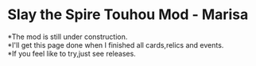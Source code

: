 # Slay the Spire Touhou Mod - Marisa
*The mod is still under construction.<br>
*I'll get this page done when I finished all cards,relics and events.<br>
*If you feel like to try,just see releases.<br>
